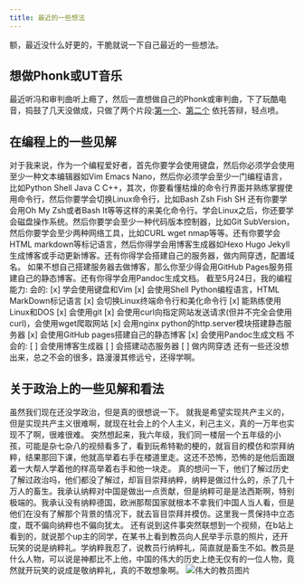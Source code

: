 ```yaml
---
title: 最近的一些想法
---
```

额，最近没什么好更的，干脆就说一下自己最近的一些想法。
## 想做Phonk或UT音乐
最近听冯和审判曲听上瘾了，然后一直想做自己的Phonk或审判曲，下了玩酷电音，捣鼓了几天没做成，只做了两个片段:[第一个](https://b23.tv/N8oCcCB)、[第二个](https://b23.tv/SfjJtS6) 依托答辩，轻点喷。
## 在编程上的一些见解
对于我来说，作为一个编程爱好者，首先你要学会使用键盘，然后你必须学会使用至少一种文本编辑器如Vim Emacs Nano，然后你必须学会至少一门编程语言，比如Python Shell Java 
C C++，其次，你要看懂枯燥的命令行界面并熟练掌握使用命令行，然后你要学会切换Linux命令行，比如Bash Zsh    Fish SH 还有你要学会用Oh My Zsh或者Bash It等等这样的来美化命令行。学会Linux之后，你还要学会磁盘操作系统。然后你要学会至少一种代码版本控制器，比如Git SubVersion，然后你要学会至少两种网络工具，比如CURL wget nmap等等。还有你要学会HTML markdown等标记语言，然后你得学会用博客生成器如Hexo Hugo Jekyll生成博客或手动更新博客。还有你得学会搭建自己的服务器，做内网穿透，配置域名。 如果不想自己搭建服务器去做博客，那么你至少得会用GitHub Pages服务搭建自己的静态博客。还有你得学会用Pandoc生成文档。
截至5月24日，我的编程能力:
会的:
[x] 学会使用键盘和Vim
[x] 会使用Shell Python编程语言，HTML MarkDown标记语言
[x] 会切换Linux终端命令行和美化命令行
[x] 能熟练使用Linux和DOS
[x] 会使用git
[x] 会使用curl向指定网站发送请求(但并不完全会使用curl)，会使用wget爬取网站
[x] 会用nginx python的http.server模块搭建静态服务器
[x] 会使用GitHub pages搭建自己的静态博客
[x] 会使用Pandoc生成文档
不会的:
[ ] 会使用博客生成器
[ ] 会搭建动态服务器
[ ] 做内网穿透
还有一些还没想出来，总之不会的很多，路漫漫其修远兮，还得学啊。
## 关于政治上的一些见解和看法
虽然我们现在还没学政治，但是真的很想说一下。
就我是希望实现共产主义的，但是实现共产主义很难啊，就现在社会上的个人主义，利己主义，真的一万年也实现不了啊，很难很难。
突然想起来，我六年级，我们同一楼层一个五年级的小孩，可能是杂七杂八的视频看多了，看到玩希特勒的梗的，就盲目的模仿和崇拜纳粹，结果那回下课，他就高举着右手在楼道里走。这还不恐怖，恐怖的是他后面跟着一大帮人学着他的样高举着右手和他一块走。
真的想问一下，他们了解过历史了解过政治吗，他们都没了解过，却盲目崇拜纳粹，纳粹是做过什么的，杀了几十万人的畜生。我承认纳粹对中国是做出一点贡献，但是纳粹可是是法西斯啊，特别极端的。我承认没有纳粹德国，欧洲那帮国家就根本不拿我们中国人当人看，但是他们在没有了解那个背景的情况下，就去盲目崇拜并模仿。这里我一贯保持中立态度，既不偏向纳粹也不偏向犹太。
还有说到这件事突然联想到一个视频，在b站上看到的，就说那个up主的同学，在某书上看到教员向人民举手示意的照片，还开玩笑的说是纳粹礼。学纳粹我忍了，说教员行纳粹礼，简直就是畜生不如。教员是什么人物，可以说是神都比不上他，中国的伟大的历史上绝无仅有的一位人物，竟然就开玩笑的说成是敬纳粹礼，真的不敢想象啊。
![伟大的教员图片](/pic/14/伟大的教员.jpg)

